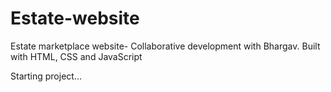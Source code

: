 # Estate-website
Estate marketplace website- Collaborative development with Bhargav. Built with HTML, CSS and JavaScript

Starting project...

